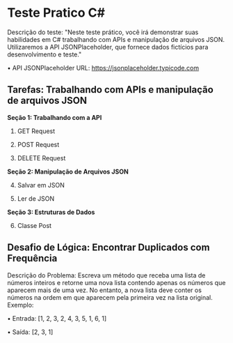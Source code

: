 # Teste Pratico C# 
Descrição do teste: "Neste teste prático, você irá demonstrar suas habilidades em C# trabalhando com APIs e manipulação de arquivos JSON.
Utilizaremos a API JSONPlaceholder, que fornece dados fictícios para desenvolvimento e teste."

• API JSONPlaceholder URL: https://jsonplaceholder.typicode.com

## Tarefas: Trabalhando com APIs e manipulação de arquivos JSON

**Seção 1: Trabalhando com a API**

1. GET Request

2. POST Request

3. DELETE Request

**Seção 2: Manipulação de Arquivos JSON**

4. Salvar em JSON

5. Ler de JSON

**Seção 3: Estruturas de Dados**

6. Classe Post

## Desafio de Lógica: Encontrar Duplicados com Frequência
Descrição do Problema: Escreva um método que receba uma lista de números inteiros e retorne uma nova lista contendo apenas os números que aparecem mais de uma vez. No entanto, a nova lista deve conter os números na ordem em que aparecem pela primeira vez na lista original. Exemplo:

• Entrada: [1, 2, 3, 2, 4, 3, 5, 1, 6, 1]

• Saída: [2, 3, 1]
 
